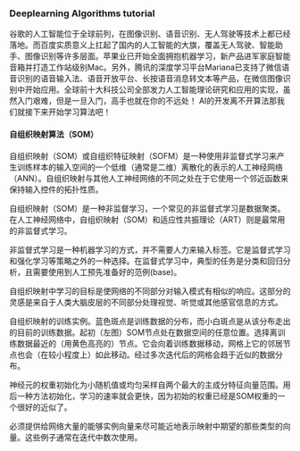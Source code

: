 ### Deeplearning Algorithms tutorial
谷歌的人工智能位于全球前列，在图像识别、语音识别、无人驾驶等技术上都已经落地。而百度实质意义上扛起了国内的人工智能的大旗，覆盖无人驾驶、智能助手、图像识别等许多层面。苹果业已开始全面拥抱机器学习，新产品进军家庭智能音箱并打造工作站级别Mac。另外，腾讯的深度学习平台Mariana已支持了微信语音识别的语音输入法、语音开放平台、长按语音消息转文本等产品，在微信图像识别中开始应用。全球前十大科技公司全部发力人工智能理论研究和应用的实现，虽然入门艰难，但是一旦入门，高手也就在你的不远处！
AI的开发离不开算法那我们就接下来开始学习算法吧！

#### 自组织映射算法（SOM）

自组织映射（SOM）或自组织特征映射（SOFM）是一种使用非监督式学习来产生训练样本的输入空间的一个低维（通常是二维）离散化的表示的人工神经网络（ANN）。自组织映射与其他人工神经网络的不同之处在于它使用一个邻近函数来保持输入控件的拓扑性质。

自组织映射（SOM）是一种非监督学习，一个常见的非监督式学习是数据聚类。在人工神经网络中，自组织映射（SOM）和适应性共振理论（ART）则是最常用的非监督式学习。

非监督式学习是一种机器学习的方式，并不需要人力来输入标签。它是监督式学习和强化学习等策略之外的一种选择。在监督式学习中，典型的任务是分类和回归分析，且需要使用到人工预先准备好的范例(base)。

自组织映射中学习的目标是使网络的不同部分对输入模式有相似的响应。这部分的灵感是来自于人类大脑皮层的不同部分处理视觉、听觉或其他感官信息的方式。

自组织映射的训练实例。蓝色斑点是训练数据的分布，而小白斑点是从该分布走出的目前的训练数据。起初（左图）SOM节点处在数据空间的任意位置。选择离训练数据最近的（用黄色高亮的）节点。它会向着训练数据移动，网格上它的邻居节点也会（在较小程度上）如此移动。经过多次迭代后的网格会趋于近似的数据分布。


神经元的权重初始化为小随机值或均匀采样自两个最大的主成分特征向量范围。用后一种方法初始化，学习的速率就会更快，因为初始的权重已经是SOM权重的一个很好的近似了。

必须提供给网络大量的能够实例向量来尽可能近地表示映射中期望的那些类型的向量。这些例子通常在迭代中数次使用。
